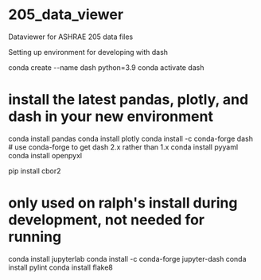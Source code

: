 # 205_data_viewer
Dataviewer for ASHRAE 205 data files



Setting up environment for developing with dash 

conda create --name dash python=3.9
conda activate dash

# install the latest pandas, plotly, and dash in your new environment
conda install pandas
conda install plotly
conda install -c conda-forge dash  # use conda-forge to get dash 2.x rather than 1.x
conda install pyyaml
conda install openpyxl

pip install cbor2


# only used on ralph's install during development, not needed for running
conda install jupyterlab
conda install -c conda-forge jupyter-dash
conda install pylint
conda install flake8
